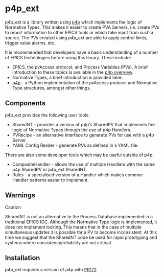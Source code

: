 # p4p_ext
p4p_ext is a library written using [p4p](https://epics-base.github.io/p4p/) which implements the logic of Normative Types. This makes it easier to create PVA Servers, i.e. create PVs to report information to other EPICS tools or which take input from such a source. The PVs created using p4p_ext are able to apply control limits, trigger value alarms, etc.

It is recommended that developers have a basic understanding of a number of EPICS technologies before using this library. These include:
* EPICS, the pvAccess protocol, and Process Variables (PVs). A brief introduction to these topics is available in the [p4p overview](https://epics-base.github.io/p4p/overview.html).
* Normative Types, a brief introduction is provided here.
* [p4p](https://epics-base.github.io/p4p/index.html) - a Python implementation of the pvAccess protocol and Normative Type structures, amongst other things.

## Components
p4p_ext provides the following user tools:

* SharedNT - provides a version of p4p's SharedPV that implements the logic of Normative Types through the use of p4p Handlers.
* PVRecipe - an alternative interface to generate PVs for use with a p4p Server.
* YAML Config Reader - generate PVs as defined in a YAML file. 

There are also some developer tools which may be useful outside of p4p:

* CompositeHandler - allows the use of multiple Handlers with the same p4p SharedPV or p4p_ext SharedNT.
* Rules - a specialised version of a Handler which makes common Handler patterns easier to implement.

## Warnings 
> [!CAUTION]
> SharedNT is not an alternative to the Process Database implemented in a traditional EPICS IOC. Although the Normative Type logic is implemented, it does not implement locking. This means that in the case of multiple simultaneous updates it is possible for a PV to become inconsistent. At this time we suggest that the SharedNT code be used for rapid prototyping and systems where consistency/reliability are not critical.

## Installation
p4p_ext requires a version of p4p with [PR172](https://github.com/epics-base/p4p/pull/172). 